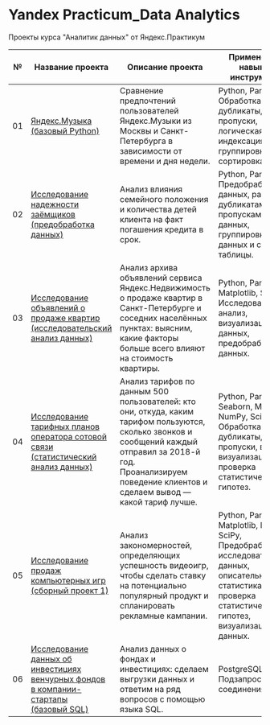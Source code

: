 # Yandex Practicum_Data Analytics
Проекты курса "Аналитик данных" от Яндекс.Практикум 
			
№   | Название проекта | Описание проекта | Применённые навыки и инструменты
------------- | ------------- | ------------- | -------------
01  | [Яндекс.Музыка<br>(базовый Python)](https://github.com/RomanTre/Yandex_Practicum_Data_Analytics/tree/main/01%20-%20%D0%91%D0%B0%D0%B7%D0%BE%D0%B2%D1%8B%D0%B9%20Python) | Сравнение предпочтений пользователей Яндекс.Музыки из Москвы и Санкт-Петербурга в зависимости от времени и дня недели.  | Python, Pandas, <br> Обработка данных, дубликаты, пропуски, логическая индексация, группировка, сортировка.
02  | [Исследование надежности заёмщиков<br>(предобработка данных)](https://github.com/RomanTre/Yandex_Practicum_Data_Analytics/tree/main/02%20-%20%D0%9F%D1%80%D0%B5%D0%B4%D0%BE%D0%B1%D1%80%D0%B0%D0%B1%D0%BE%D1%82%D0%BA%D0%B0%20%D0%B4%D0%B0%D0%BD%D0%BD%D1%8B%D1%85)  | Анализ влияния семейного положения и количества детей клиента на факт погашения кредита в срок.  | Python, Pandas, <br> Предобработка данных, работа с дубликатами и пропусками данных, группировка данных и сводные таблицы.
03  | [Исследование объявлений о продаже квартир<br>(исследовательский анализ данных)](https://github.com/RomanTre/Yandex_Practicum_Data_Analytics/tree/main/03%20-%20%D0%98%D1%81%D1%81%D0%BB%D0%B5%D0%B4%D0%BE%D0%B2%D0%B0%D1%82%D0%B5%D0%BB%D1%8C%D1%81%D0%BA%D0%B8%D0%B9%20%D0%B0%D0%BD%D0%B0%D0%BB%D0%B8%D0%B7%20%D0%B4%D0%B0%D0%BD%D0%BD%D1%8B%D1%85)  | Анализ архива объявлений сервиса Яндекс.Недвижимость о продаже квартир в Санкт-Петербурге и соседних населённых пунктах: выясним, какие факторы больше всего влияют на стоимость квартиры. | Python, Pandas, Matplotlib, Seaborn, <br> Исследовательский анализ, визуализация данных, предобработка данных.
04  | [Исследование тарифных планов оператора сотовой связи<br>(cтатистический  анализ данных)](https://github.com/RomanTre/Yandex_Practicum_Data_Analytics/tree/main/04%20-%20%D0%A1%D1%82%D0%B0%D1%82%D0%B8%D1%81%D1%82%D0%B8%D1%87%D0%B5%D1%81%D0%BA%D0%B8%D0%B9%20%D0%B0%D0%BD%D0%B0%D0%BB%D0%B8%D0%B7%20%D0%B4%D0%B0%D0%BD%D0%BD%D1%8B%D1%85)  | Анализ тарифов по данным 500 пользователей: кто они, откуда, каким тарифом пользуются, сколько звонков и сообщений каждый отправил за 2018-й год.<br> Проанализируем поведение клиентов и сделаем вывод — какой тариф лучше. | Python, Pandas, Seaborn, Matplotlib, NumPy, SciPy, <br>Обработка данных: дубликаты, пропуски, выбросы; визуализация, проверка статистических гипотез.
05  | [Исследование продаж компьютерных игр<br>(сборный проект 1)](https://github.com/RomanTre/Yandex_Practicum_Data_Analytics/tree/main/05%20-%20%D0%A1%D0%B1%D0%BE%D1%80%D0%BD%D1%8B%D0%B9%20%D0%BF%D1%80%D0%BE%D0%B5%D0%BA%D1%82%201)  |  Анализ закономерностей, определяющих успешность видеоигр, чтобы сделать ставку на потенциально популярный продукт и спланировать рекламные кампании.  |  Python, Pandas, Matplotlib, NumPy, SciPy,<br> Предобработка и исследовательский данных, описательная статистика, проверка статистических гипотез, визуализация данных.
06  | [Исследование данных об инвестициях венчурных фондов в компании-стартапы<br>(базовый SQL)](https://github.com/RomanTre/Yandex_Practicum_Data_Analytics/tree/main/06%20-%20%D0%91%D0%B0%D0%B7%D0%BE%D0%B2%D1%8B%D0%B9%20SQL)  |  Анализ данных о фондах и инвестициях: сделаем выгрузки данных и ответим на ряд вопросов с помощью языка SQL. |  PostgreSQL,<br> Подзапросы, JOIN-соединения.
